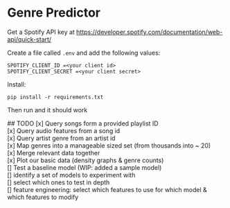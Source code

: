 # Genre Predictor
Get a Spotify API key at https://developer.spotify.com/documentation/web-api/quick-start/

Create a file called `.env` and add the following values:
```
SPOTIFY_CLIENT_ID =<your client id>
SPOTIFY_CLIENT_SECRET =<your client secret>
```

Install:
```
pip install -r requirements.txt 
```

Then run and it should work


## TODO
[x] Query songs form a provided playlist ID    
[x] Query audio features from a song id    
[x] Query artist genre from an artist id    
[x] Map genres into a manageable sized set (from thousands into ~ 20)    
[x] Merge relevant data together    
[x] Plot our basic data (density graphs & genre counts)    
[] Test a baseline model (WIP: added a sample model)    
[] identify a set of models to experiment with    
[] select which ones to test in depth    
[] feature engineering: select which features to use for which model & which features to modify    
